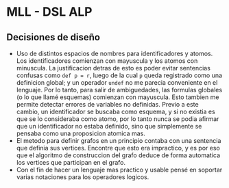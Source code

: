 # MLL - DSL ALP
## Decisiones de diseño
* Uso de distintos espacios de nombres para identificadores y atomos.
  Los identificadores comienzan con mayuscula y los atomos con minuscula. La
  justificacion detras de esto es poder evitar sentencias confusas como `def p = r`, luego
  de la cual `p` queda registrado como una definicion global; y un operador `undef`
  no me parecia conveniente en el lenguaje. Por lo tanto, para salir de ambiguedades,
  las formulas globales (o lo que llamé esquemas) comienzan con mayuscula. Esto
  tambien me permite detectar errores de variables no definidas. Previo a este cambio,
  un identificador se buscaba como esquema, y si no existia es que se lo consideraba
  como atomo, por lo tanto nunca se podia afirmar que un identificador no estaba
  definido, sino que simplemente se pensaba como una proposicion atomica mas.
* El metodo para definir grafos en un principio contaba con una sentencia que
  definia sus vertices. Encontre que esto era impractico, y es por eso que
  el algoritmo de construccion del grafo deduce de forma automatica los vertices
  que participan en el grafo.
* Con el fin de hacer un lenguaje mas practico y usable pensé en soportar
  varias notaciones para los operadores logicos.